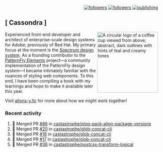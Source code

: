 <p align="right"><a rel="me" href="https://front-end.social/@castastrophe">
    <img alt="followers" title="Follow me on Mastodon" src="https://img.shields.io/mastodon/follow/109297102751309835?domain=https%3A%2F%2Ffront-end.social&label=Follow&logo=mastodon&logoColor=white&style=for-the-badge&labelColor=008080&color=006969"/></a>
  <a href="https://codepen.io/castastrophe/">
    <img alt="followers" title="Follow me on CodePen" src="https://img.shields.io/badge/16-1?color=640464&labelColor=7c007c&style=for-the-badge&logo=codepen&label=Follow"/></a>
<a href="https://castastrophe.medium.com/">
    <img alt="publishing" title="View articles on Medium" src="https://img.shields.io/badge/107-1?color=666&labelColor=444&label=subscribe&logo=medium&logoColor=white&style=for-the-badge"/></a>
</p>

## [&nbsp;Cassondra&nbsp;]

<img align="right" src="https://github-production-user-asset-6210df.s3.amazonaws.com/1840295/253016758-ba468774-1cd3-42c2-8f43-947b5eeb5edf.png" height="200" alt="A circular logo of a coffee cup viewed from above; abstract, dark outlines with hints of teal and creamy tones">

Experienced front-end developer and architect of enterprise-scale design systems for Adobe; previously of Red Hat. My primary focus at the moment is the [Spectrum design system](https://github.com/adobe/spectrum-css). As a founding contributor to the [PatternFly&nbsp;Elements](https://github.com/patternfly/patternfly-elements) project&mdash;a community implementation of the PatternFly design system&mdash;I became intimately familiar with the nuances of styling web components. To this end, I have been compiling a book with my learnings and hope to make it available later this year.

Visit [allons-y.llc](http://allons-y.llc/) for more about how we might work together!

### Recent activity

<!--START_SECTION:activity-->
1. 🎉 Merged PR [#86](https://github.com/castastrophe/plop-pack-align-package-versions/pull/86) in [castastrophe/plop-pack-align-package-versions](https://github.com/castastrophe/plop-pack-align-package-versions)
2. 🎉 Merged PR [#20](https://github.com/castastrophe/glob-concat-cli/pull/20) in [castastrophe/glob-concat-cli](https://github.com/castastrophe/glob-concat-cli)
3. 🎉 Merged PR [#18](https://github.com/castastrophe/glob-concat-cli/pull/18) in [castastrophe/glob-concat-cli](https://github.com/castastrophe/glob-concat-cli)
4. 🎉 Merged PR [#17](https://github.com/castastrophe/glob-concat-cli/pull/17) in [castastrophe/glob-concat-cli](https://github.com/castastrophe/glob-concat-cli)
5. 🎉 Merged PR [#36](https://github.com/castastrophe/postcss-transform-logical/pull/36) in [castastrophe/postcss-transform-logical](https://github.com/castastrophe/postcss-transform-logical)
<!--END_SECTION:activity-->
